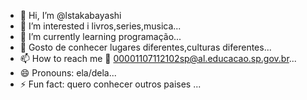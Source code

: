 - 👋 Hi, I’m @lstakabayashi
- 👀 I’m interested i livros,series,musica...
- 🌱 I’m currently learning programação...
- 💞️ Gosto de conhecer lugares diferentes,culturas diferentes...
- 📫 How to reach me 📧 00001107112102sp@al.educacao.sp.gov.br...
- 😄 Pronouns: ela/dela...
- ⚡ Fun fact: quero conhecer outros paises ...

<!---
lstakabayashi/lstakabayashi is a ✨ special ✨ repository because its `README.md` (this file) appears on your GitHub profile.
You can click the Preview link to take a look at your changes.
--->
